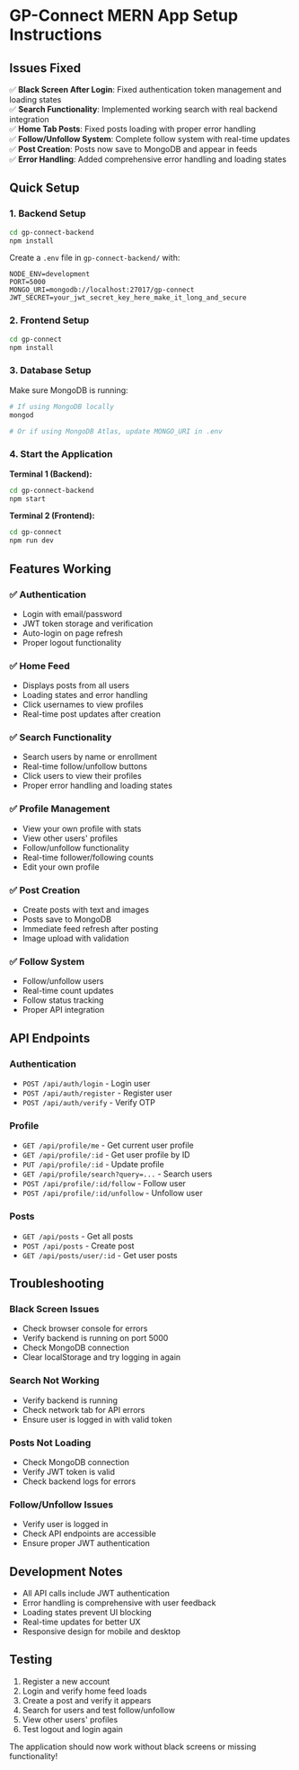 # GP-Connect MERN App Setup Instructions

## Issues Fixed

✅ **Black Screen After Login**: Fixed authentication token management and loading states  
✅ **Search Functionality**: Implemented working search with real backend integration  
✅ **Home Tab Posts**: Fixed posts loading with proper error handling  
✅ **Follow/Unfollow System**: Complete follow system with real-time updates  
✅ **Post Creation**: Posts now save to MongoDB and appear in feeds  
✅ **Error Handling**: Added comprehensive error handling and loading states  

## Quick Setup

### 1. Backend Setup

```bash
cd gp-connect-backend
npm install
```

Create a `.env` file in `gp-connect-backend/` with:
```env
NODE_ENV=development
PORT=5000
MONGO_URI=mongodb://localhost:27017/gp-connect
JWT_SECRET=your_jwt_secret_key_here_make_it_long_and_secure
```

### 2. Frontend Setup

```bash
cd gp-connect
npm install
```

### 3. Database Setup

Make sure MongoDB is running:
```bash
# If using MongoDB locally
mongod

# Or if using MongoDB Atlas, update MONGO_URI in .env
```

### 4. Start the Application

**Terminal 1 (Backend):**
```bash
cd gp-connect-backend
npm start
```

**Terminal 2 (Frontend):**
```bash
cd gp-connect
npm run dev
```

## Features Working

### ✅ Authentication
- Login with email/password
- JWT token storage and verification
- Auto-login on page refresh
- Proper logout functionality

### ✅ Home Feed
- Displays posts from all users
- Loading states and error handling
- Click usernames to view profiles
- Real-time post updates after creation

### ✅ Search Functionality
- Search users by name or enrollment
- Real-time follow/unfollow buttons
- Click users to view their profiles
- Proper error handling and loading states

### ✅ Profile Management
- View your own profile with stats
- View other users' profiles
- Follow/unfollow functionality
- Real-time follower/following counts
- Edit your own profile

### ✅ Post Creation
- Create posts with text and images
- Posts save to MongoDB
- Immediate feed refresh after posting
- Image upload with validation

### ✅ Follow System
- Follow/unfollow users
- Real-time count updates
- Follow status tracking
- Proper API integration

## API Endpoints

### Authentication
- `POST /api/auth/login` - Login user
- `POST /api/auth/register` - Register user
- `POST /api/auth/verify` - Verify OTP

### Profile
- `GET /api/profile/me` - Get current user profile
- `GET /api/profile/:id` - Get user profile by ID
- `PUT /api/profile/:id` - Update profile
- `GET /api/profile/search?query=...` - Search users
- `POST /api/profile/:id/follow` - Follow user
- `POST /api/profile/:id/unfollow` - Unfollow user

### Posts
- `GET /api/posts` - Get all posts
- `POST /api/posts` - Create post
- `GET /api/posts/user/:id` - Get user posts

## Troubleshooting

### Black Screen Issues
- Check browser console for errors
- Verify backend is running on port 5000
- Check MongoDB connection
- Clear localStorage and try logging in again

### Search Not Working
- Verify backend is running
- Check network tab for API errors
- Ensure user is logged in with valid token

### Posts Not Loading
- Check MongoDB connection
- Verify JWT token is valid
- Check backend logs for errors

### Follow/Unfollow Issues
- Verify user is logged in
- Check API endpoints are accessible
- Ensure proper JWT authentication

## Development Notes

- All API calls include JWT authentication
- Error handling is comprehensive with user feedback
- Loading states prevent UI blocking
- Real-time updates for better UX
- Responsive design for mobile and desktop

## Testing

1. Register a new account
2. Login and verify home feed loads
3. Create a post and verify it appears
4. Search for users and test follow/unfollow
5. View other users' profiles
6. Test logout and login again

The application should now work without black screens or missing functionality!
